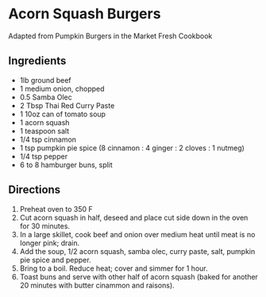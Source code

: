 # Acorn Squash Burgers

Adapted from Pumpkin Burgers in the Market Fresh Cookbook

## Ingredients
- 1lb ground beef
- 1 medium onion, chopped
- 0.5 Samba Olec
- 2 Tbsp Thai Red Curry Paste
- 1 10oz can of tomato soup
- 1 acorn squash
- 1 teaspoon salt
- 1/4 tsp cinnamon
- 1 tsp pumpkin pie spice (8 cinnamon : 4 ginger : 2 cloves : 1 nutmeg)
- 1/4 tsp pepper
- 6 to 8 hamburger buns, split

## Directions
1. Preheat oven to 350 F
1. Cut acorn squash in half, deseed and place cut side down in the oven for 30 minutes.
1. In a large skillet, cook beef and onion over medium heat until meat is no longer pink; drain. 
1. Add the soup, 1/2 acorn squash, samba olec, curry paste, salt, pumpkin pie spice and pepper. 
1. Bring to a boil. Reduce heat; cover and simmer for 1 hour. 
1. Toast buns and serve with other half of acorn squash (baked for another 20 minutes with butter cinammon and raisons).
